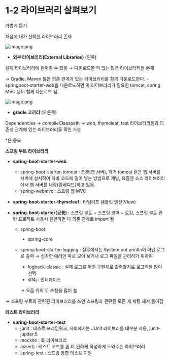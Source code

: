 # 1-2 라이브러리 살펴보기

가볍게 듣기

처음에 내가 선택한 라이브러리 존재

![image.png](1-2%20%E1%84%85%E1%85%A1%E1%84%8B%E1%85%B5%E1%84%87%E1%85%B3%E1%84%85%E1%85%A5%E1%84%85%E1%85%B5%20%E1%84%89%E1%85%A1%E1%86%AF%E1%84%91%E1%85%A7%E1%84%87%E1%85%A9%E1%84%80%E1%85%B5%2018649aa13a608016b027fcb7bda65285/image.png)

- **외부 라이브러리(External Libraries)** (왼쪽)

실제 라이브러리에 들어갈 수 있음 → 다운로드한 적 없는 많은 라이브러리들 존재

→ Gradle, Maven 틀은 의존 관계가 있는 라이브러리를 함께 다운로드한다. - springboot-starter-web을 다운로드하면 이 라이브러리가 필요한 tomcat, spring MVC 등이 함께 다운로드 됨.

![image.png](1-2%20%E1%84%85%E1%85%A1%E1%84%8B%E1%85%B5%E1%84%87%E1%85%B3%E1%84%85%E1%85%A5%E1%84%85%E1%85%B5%20%E1%84%89%E1%85%A1%E1%86%AF%E1%84%91%E1%85%A7%E1%84%87%E1%85%A9%E1%84%80%E1%85%B5%2018649aa13a608016b027fcb7bda65285/image%201.png)

- **gradle 코끼리** (오른쪽)

Dependencies → compileClasspath → web, thymeleaf, test 라이브러리들과 의존성 관계에 있는 라이브러리들 확인 가능

*은 중복

**스프링 부트 라이브러리**

- **spring-boot-starter-web**
    - spring-boot-starter-tomcat : 톰캣(웹 서버), 과거 tomcat 같은 웹 서버를 서버에 설치하여 자바 코드에 밀어 넣는 방법으로 개발, 요즘엔 소스 라이브러리에서 웹 서버를 내장(임베디드)하고 있음.
    - spring-webmvc : 스프링 웹 MVC
    
- **spring-boot-starter-thymeleaf** : 타임리프 템플릿 엔진(View)
- **spring-boot-starter(공통)** : 스프링 부트 + 스프링 코어 + 로깅, 스프링 부트 관련 프로젝트 사용시 웬만하면 다 의존 관계로 import 됨
    - spring-boot
        - spring-core
    - spring-boot-starter-logging : 실무에서는 System.out.println이 아닌 로그로 출력 → 심각한 에러만 따로 모아 보거나 로그 파일을 관리하기 위하여
        - logback-classic : 실제 로그를 어떤 구현체로 출력할지로 로그백을 많이 선택
        - slf4j : 인터페이스
        
        → 요즘 위의 두 조합을 많이 씀
        

→ 스프링 부트와 관련된 라이브러리를 쓰면 스프링과 관련된 모든 게 세팅 돼서 돌아감

**테스트 라이브러리**

- **spring-boot-starter-test**
    - junit : 테스트 프레임워크, 자바에서는 JUnit 라이브리를 대부분 사용, junit-jupiter:5
    - mockito : 목 라이브러리
    - assertj : 테스트 코드를 좀 더 편하게 작성하게 도와주는 라이브러리
    - spring-test : 스프링 통합 테스트 지원